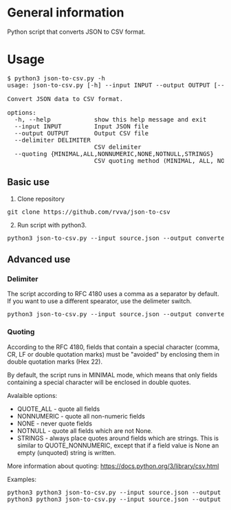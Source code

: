 # General information
Python script that converts JSON to CSV format. 

# Usage
<pre>
$ python3 json-to-csv.py -h
usage: json-to-csv.py [-h] --input INPUT --output OUTPUT [--delimiter DELIMITER] [--quoting {MINIMAL,ALL,NONNUMERIC,NONE,NOTNULL,STRINGS}]

Convert JSON data to CSV format.

options:
  -h, --help            show this help message and exit
  --input INPUT         Input JSON file
  --output OUTPUT       Output CSV file
  --delimiter DELIMITER
                        CSV delimiter
  --quoting {MINIMAL,ALL,NONNUMERIC,NONE,NOTNULL,STRINGS}
                        CSV quoting method (MINIMAL, ALL, NONNUMERIC, NONE, NOTNULL, STRINGS)
</pre>

## Basic use
1. Clone repository
<pre>
git clone https://github.com/rvva/json-to-csv
</pre>
2. Run script with python3.
<pre>
python3 json-to-csv.py --input source.json --output converted.csv
</pre>

## Advanced use
### Delimiter
The script according to RFC 4180 uses a comma as a separator by default. 
If you want to use a different spearator, use the delimeter switch. 
<pre>
python3 json-to-csv.py --input source.json --output converted.csv --delimiter ';'
</pre>
### Quoting
<p>According to the RFC 4180, fields that contain a special character (comma, CR, LF or double quotation marks) must be "avoided" by enclosing them in double quotation marks (Hex 22).</p>
<p>By default, the script runs in MINIMAL mode, which means that only fields containing a special character will be enclosed in double quotes.</p>

Avalaible options:

+ QUOTE_ALL - quote all fields
+ NONNUMERIC - quote all non-numeric fields
+ NONE - never quote fields
+ NOTNULL - quote all fields which are not None.
+ STRINGS -  always place quotes around fields which are strings. This is similar to QUOTE_NONNUMERIC, except that if a field value is None an empty (unquoted) string is written.

More information about quoting: https://docs.python.org/3/library/csv.html

Examples:
<pre>
python3 python3 json-to-csv.py --input source.json --output converted.csv --quoting ALL
python3 python3 json-to-csv.py --input source.json --output converted.csv --quoting NOTNULL
</pre>

